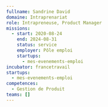 ```yaml
---
fullname: Sandrine David
domaine: Intraprenariat
role: Intrapreneuse, Product Manager
missions:
  - start: 2020-08-24
    end: 2024-08-31
    status: service
    employer: Pôle emploi
    startups:
      - mes-evenements-emploi
incubator: francetravail
startups:
  - mes-evenements-emploi
competences:
  - Gestion de Produit
teams: []
---
```

